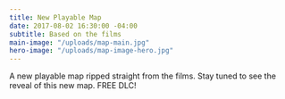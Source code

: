```yaml
---
title: New Playable Map
date: 2017-08-02 16:30:00 -04:00
subtitle: Based on the films
main-image: "/uploads/map-main.jpg"
hero-image: "/uploads/map-image-hero.jpg"
---
```


A new playable map ripped straight from the films. Stay tuned to see the reveal of this new map. FREE DLC!